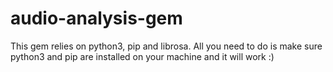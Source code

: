 # audio-analysis-gem
This gem relies on python3, pip and librosa.
All you need to do is make sure python3 and pip are installed on your machine and it will work :) 